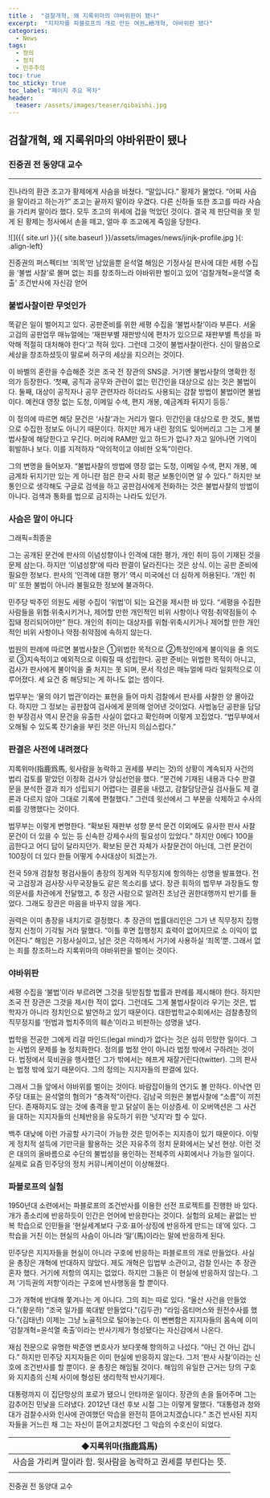 ```yaml
---
title :  "검찰개혁, 왜 지록위마의 야바위판이 됐나"  
excerpt:  "지지자를 파블로프의 개로 만든 여권…檢개혁, 야바위판 됐다"
categories:  
  - News  
tags:  
  - 정의  
  - 정치  
  - 민주주의  
toc: true
toc_sticky: true
toc_label: "페이지 주요 목차"
header:  
  teaser: /assets/images/teaser/qibaishi.jpg
---
```


## 검찰개혁, 왜 지록위마의 야바위판이 됐나

### 진중권 전 동양대 교수
---
  
   진나라의 환관 조고가 황제에게 사슴을 바쳤다. “말입니다.” 황제가 물었다. “어찌 사슴을 말이라고 하는가?” 조고는 끝까지 말이라 우겼다. 다른 신하들 또한 조고를 따라 사슴을 가리켜 말이라 했다. 모두 조고의 위세에 겁을 먹었던 것이다. 결국 제 판단력을 못 믿게 된 황제는 정사에서 손을 떼고, 얼마 후 조고에게 죽임을 당한다.

![]({{ site.url }}{{ site.baseurl }}/assets/images/news/jinjk-profile.jpg   ){: .align-left}  

진중권의 퍼스펙티브
‘죄목’만 남았을뿐 윤석열 해임은 기정사실
판사에 대한 세평 수집을 ‘불법 사찰’로 몰며
없는 죄를 창조하느라 야바위판 벌이고 있어
‘검찰개혁=윤석열 축출’ 조건반사에 자신감 얻어

### 불법사찰이란 무엇인가
 
똑같은 일이 벌어지고 있다. 공판준비를 위한 세평 수집을 ‘불법사찰’이라 부른다. 서울고검의 공판업무 매뉴얼에는 ‘재판부별 재판방식에 편차가 있으므로 재판부별 특성을 파악해 적절히 대처해야 한다’고 적혀 있다. 그런데 그것이 불법사찰이란다. 신이 말씀으로 세상을 창조하셨듯이 말로써 허구의 세상을 지으려는 것이다.
 
이 바벨의 혼란을 수습해준 것은 조국 전 장관의 SNS글. 거기엔 불법사찰의 명확한 정의가 등장한다. ‘첫째, 공직과 공무와 관련이 없는 민간인을 대상으로 삼는 것은 불법이다. 둘째, 대상이 공직자나 공무 관련자라 하더라도 사용되는 감찰 방법이 불법이면 불법이다. 예컨대 영장 없는 도청, 이메일 수색, 편지 개봉, 예금계좌 뒤지기 등등.’
 
이 정의에 따르면 해당 문건은 ‘사찰’과는 거리가 멀다. 민간인을 대상으로 한 것도, 불법으로 수집한 정보도 아니기 때문이다. 하지만 제가 내린 정의도 잊어버리고 그는 그게 불법사찰에 해당한다고 우긴다. 머리에 RAM만 있고 하드가 없나? 자고 일어나면 기억이 휘발하나 보다. 이를 지적하자 “악의적이고 야비한 오독”이란다.
 
그의 변명을 들어보자. “불법사찰의 방법에 영장 없는 도청, 이메일 수색, 편지 개봉, 예금계좌 뒤지기만 있는 게 아니란 점은 한국 사회 평균 보통인이면 알 수 있다.” 하지만 보통인으로 생각해도 구글로 검색을 하고 공판검사에게 전화하는 것은 불법사찰의 방법이 아니다. 검색과 통화를 법으로 금지하는 나라도 있던가.
  
### 사슴은 말이 아니다
 
그래픽=최종윤


그는 공개된 문건에 판사의 이념성향이나 인격에 대한 평가, 개인 취미 등이 기재된 것을 문제 삼는다. 하지만 ‘이념성향’에 따라 판결이 달라진다는 것은 상식. 이는 공판 준비에 필요한 정보다. 판사의 ‘인격에 대한 평가’ 역시 미국에선 더 심하게 허용된다. ‘개인 취미’ 또한 불법이 아니라 불필요한 정보에 불과하다.
 
민주당 박주민 의원도 세평 수집이 ‘위법’이 되는 요건을 제시한 바 있다. “세평을 수집한 사람들을 위협·위축시키거나, 제어할 만한 개인적인 비위 사항이나 약점·취약점들이 수집돼 정리되어야만” 한다. 개인의 취미는 대상자를 위협·위축시키거나 제어할 만한 개인적인 비위 사항이나 약점·취약점에 속하지 않는다.
 
법원의 판례에 따르면 불법사찰은 ①위법한 목적으로 ②특정인에게 불이익을 줄 의도로 ③지속적이고 예외적으로 이뤄질 때 성립한다. 공판 준비는 위법한 목적이 아니고, 검사가 판사에게 불이익을 줄 처지는 못 되며, 문서 작성은 매뉴얼에 따라 일회적으로 이루어졌다. 세 요건 중 해당되는 게 하나도 없는 셈이다.
 
법무부는 ‘물의 야기 법관’이라는 표현을 들어 마치 검찰에서 판사를 사찰한 양 몰아갔다. 하지만 그 정보는 공판참여 검사에게 문의해 얻어낸 것이었다. 사법농단 공판을 담당한 부장검사 역시 문건을 유출한 사실이 없다고 확인하며 이렇게 꼬집었다. “법무부에서 오해될 수 있도록 잔기술을 부린 것은 아닌지 의심스럽다.”
  
### 판결은 사전에 내려졌다
 
지록위마(指鹿爲馬, 윗사람을 농락하고 권세를 부리는 것)의 상황이 계속되자 사건의 법리 검토를 맡았던 이정화 검사가 양심선언을 했다. “문건에 기재된 내용과 다수 판결문을 분석한 결과 죄가 성립되기 어렵다는 결론을 내렸고, 감찰담당관실 검사들도 제 결론과 다르지 않아 그대로 기록에 편철했다.” 그런데 윗선에서 그 부분을 삭제하고 수사의뢰를 강행했다는 것이다.
 
법무부는 이렇게 변명한다. “확보된 재판부 성향 분석 문건 이외에도 유사한 판사 사찰문건이 더 있을 수 있는 등 신속한 강제수사의 필요성이 있었다.” 하지만 0에다 100을 곱한다고 어디 답이 달라지던가. 확보된 문건 자체가 사찰문건이 아닌데, 그런 문건이 100장이 더 있다 한들 어떻게 수사대상이 되겠는가.
 
전국 59개 검찰청 평검사들이 총장의 징계와 직무정지에 항의하는 성명을 발표했다. 전국 고검장과 검사장·사무국장들도 같은 목소리를 냈다. 장관 휘하의 법무부 과장들도 항의문서를 차관에게 전달했고, 추 장관 사람으로 알려진 조남관 권한대행까지 반기를 들었다. 그래도 장관은 마음을 바꾸지 않을 게다.
 
권력은 이미 총장을 내치기로 결정했다. 추 장관의 법률대리인은 그가 낸 직무정지 집행정지 신청이 기각될 거라 말했다. “이틀 후면 집행정지 효력이 없어지므로 소 이익이 없어진다.” 해임은 기정사실이고, 남은 것은 각하께서 거기에 사용하실 ‘죄목’뿐. 그래서 없는 죄를 창조하느라 지록위마의 야바위판을 벌이는 것이다.
  
### 야바위판
 
세평 수집을 ‘불법’이라 부르려면 그것을 뒷받침할 법률과 판례를 제시해야 한다. 하지만 조국 전 장관은 그것을 제시한 적이 없다. 그런데도 그게 불법사찰이라 우기는 것은, 법학자가 아니라 정치인으로 발언하고 있기 때문이다. 대한법학교수회에서는 검찰총장의 직무정지를 ‘헌법과 법치주의의 훼손’이라고 비판하는 성명을 냈다.
 
법학을 전공한 그에게 리걸 마인드(legal mind)가 없다는 것은 심히 민망한 일이다. 그는 사법의 문제를 늘 정치화한다. 정의를 법정 안이 아니라 법정 밖에서 구하려는 것이다. 법정에서 묵비권을 행사했던 그가 밖에서는 헤프게 재잘거린다(twitter). 그의 판사는 법정 밖에 있기 때문이다. 그의 정의는 지지자들의 판결에 있다.
 
그래서 그들 앞에서 야바위를 벌이는 것이다. 바람잡이들의 연기도 볼 만하다. 이낙연 민주당 대표는 윤석열의 혐의가 “충격적”이란다. 김남국 의원은 불법사찰에 “소름”이 끼친단다. 존재하지도 않는 것에 충격을 받고 닭살이 돋는 이상증세. 이 오버액션은 그 사건을 대하는 지지자들의 신체반응을 유도하기 위한 ‘넛지’라 할 수 있다.
 
백주 대낮에 이런 가공할 사기극이 가능한 것은 믿어주는 지지층이 있기 때문이다. 이렇게 정치적 설득에 기만극을 활용하는 것은 자유주의 정치 문화에서는 낯선 현상. 이런 것은 대의의 올바름으로 수단의 불법성을 용인하는 전체주의 사회에서나 가능한 일이다. 실제로 요즘 민주당의 정치 커뮤니케이션이 이상해졌다.
  
### 파블로프의 실험
 
1950년대 소련에서는 파블로프의 조건반사를 이용한 선전 프로젝트를 진행한 바 있다. 개가 종소리에 반응하듯이 인간은 언어에 반응한다는 것이다. 실험의 요체는 끝없는 반복 학습으로 인민들을 ‘현실세계보다 구호·표어·상징에 반응하게 만드는 데’에 있다. 그 학습을 거친 이는 현실의 사슴이 아니라 ‘말’(馬)이라는 말에 반응하게 된다.
 
민주당은 지지자들을 현실이 아니라 구호에 반응하는 파블로프의 개로 만들었다. 사실 윤 총장은 개혁에 반대하지 않았다. 제도 개혁은 입법부 소관이고, 검찰 인사는 추 장관 혼자 했다. 거기에 저항의 여지는 없었다. 하지만 그들은 이 현실에 반응하지 않는다. 그저 ‘기득권의 저항’이라는 구호에 반사행동을 할 뿐이다.
 
그가 개혁에 반대해 쫓겨나는 게 아니다. 그의 죄는 따로 있다. “울산 사건을 만들었다.”(황운하) “조국 일가를 쑥대밭 만들었다.”(김두관) “라임·옵티머스와 원전수사를 했다.”(김태년) 이제는 그냥 노골적으로 털어놓는다. 이 뻔뻔함은 지지자들의 몸속에 이미 ‘검찰개혁=윤석열 축출’이라는 반사기제가 형성됐다는 자신감에서 나온다.
 
재심 전문으로 유명한 박준영 변호사가 보다못해 항의하고 나섰다. “아닌 건 아닌 겁니다.” 하지만 민주당 지지자들은 이미 현실에 반응하지 않는다. 그저 ‘판사 사찰’이라는 신호에 조건반사를 할 뿐이다. 윤 총장은 해임될 것이다. 해임의 유일한 근거는 당의 구호와 지지층의 신체 사이에 형성된 생리학적 반사기제다.
 
대통령까지 이 집단망상의 포로가 됐으니 안타까운 일이다. 장관의 손을 들어주며 그는 감추어진 민낯을 드러냈다. 2012년 대선 후보 시절 그는 이렇게 말했다. “대통령과 청와대가 검찰수사와 인사에 관여했던 악습을 완전히 뜯어고치겠습니다.” 조건 반사된 지지자들을 거느린 채 그는 자신이 뜯어고치겠다던 그 악습의 수호신이 되었다.
 
| ◆지록위마(指鹿爲馬) |
| - |
| 사슴을 가리켜 말이라 함. 윗사람을 농락하고 권세를 부린다는 뜻. |
||


진중권 전 동양대 교수

